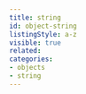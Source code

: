 ```yaml
---
title: string
id: object-string
listingStyle: a-z
visible: true
related:
categories:
- objects
- string
---
```

